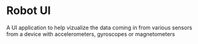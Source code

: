 # Robot UI
A UI application to help vizualize the data coming in from various sensors from a device with accelerometers, gyroscopes or magnetometers